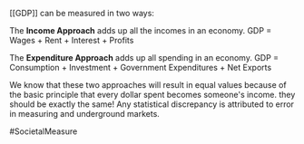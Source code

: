 [[GDP]] can be measured in two ways:

The **Income Approach** adds up all the incomes in an economy.
GDP = Wages + Rent + Interest + Profits

The **Expenditure Approach** adds up all spending in an economy.
GDP = Consumption + Investment + Government Expenditures + Net Exports

We know that these two approaches will result in equal values because of the basic principle that every dollar spent becomes someone's income. they should be exactly the same! Any statistical discrepancy is attributed to error in measuring and underground markets.

#SocietalMeasure 